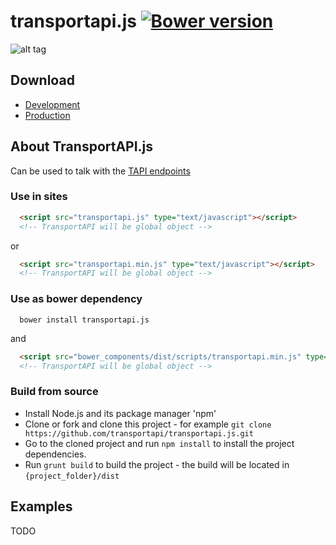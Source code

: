 # transportapi.js [![Bower version](https://badge.fury.io/bo/transportapi.js.svg)](http://badge.fury.io/bo/transportapi.js)

![alt tag](https://avatars2.githubusercontent.com/u/4236076?v=2&s=200)

## Download
 * [Development](https://raw.github.com/transportapi/transportapi.js/master/dist/scripts/transportapi.js)
 * [Production](https://raw.github.com/transportapi/transportapi.js/master/dist/scripts/transportapi.min.js)

## About TransportAPI.js
  Can be used to talk with the [TAPI endpoints](https://developer.transportapi.com)

### Use in sites
```html
  <script src="transportapi.js" type="text/javascript"></script>
  <!-- TransportAPI will be global object -->
```
or
```html
  <script src="transportapi.min.js" type="text/javascript"></script>
  <!-- TransportAPI will be global object -->
```

### Use as bower dependency
```
  bower install transportapi.js
```

and
```html
  <script src="bower_components/dist/scripts/transportapi.min.js" type="text/javascript"></script>
  <!-- TransportAPI will be global object -->
```

### Build from source
  * Install Node.js and its package manager 'npm'
  * Clone or fork and clone this project - for example ```git clone https://github.com/transportapi/transportapi.js.git```
  * Go to the cloned project and run ``` npm install ``` to install the project dependencies.
  * Run ``` grunt build ``` to build the project - the build will be located in ``` {project_folder}/dist ```

## Examples
  TODO
